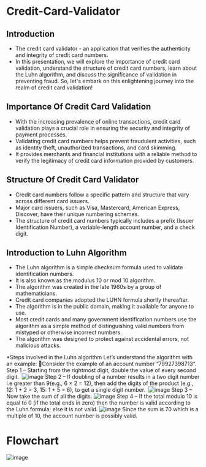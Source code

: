 # Credit-Card-Validator

## Introduction
* The credit card validator - an application that verifies the authenticity and integrity of credit card numbers.  
* In this presentation, we will explore the importance of credit card validation, understand the structure of credit card numbers, learn about the Luhn algorithm, and discuss the significance of validation in 
  preventing fraud. So, let's embark on this enlightening journey into the realm of credit card validation!

## Importance Of Credit Card Validation 
* With the increasing prevalence of online transactions, credit card validation plays a crucial role in ensuring the security and integrity of payment processes.
* Validating credit card numbers helps prevent fraudulent activities, such as identity theft, unauthorized transactions, and card skimming.
* It provides merchants and financial institutions with a reliable method to verify the legitimacy of credit card information provided by customers.

## Structure Of Credit Card Validator
* Credit card numbers follow a specific pattern and structure that vary across different card issuers.
* Major card issuers, such as Visa, Mastercard, American Express, Discover, have their unique numbering schemes.
* The structure of credit card numbers typically includes a prefix (Issuer Identification Number), a variable-length account number, and a check digit.

## Introduction to Luhn Algorithm
* The Luhn algorithm is a simple checksum formula used to validate identification numbers.
* It is also known as the modulus 10 or mod 10 algorithm.
* The algorithm was created in the late 1960s by a group of mathematicians.
* Credit card companies adopted the LUHN formula shortly thereafter. 
* The algorithm is in the public domain, making it available for anyone to use.
* Most credit cards and many government identification numbers use the algorithm as a simple method of distinguishing valid numbers from mistyped or otherwise incorrect numbers. 
* The algorithm was designed to protect against accidental errors, not malicious attacks.

*Steps involved in the Luhn algorithm
Let’s understand the algorithm with an example: Consider the example of an account number “79927398713“. 
Step 1 – Starting from the rightmost digit, double the value of every second digit. 
![image](https://github.com/ayushjais09/Credit-Card-Validator/assets/154812179/d2450623-7109-4e45-ac08-9527b3b3eec1)
Step 2 – If doubling of a number results in a two digit number i.e greater than 9(e.g., 6 × 2 = 12), then add the digits of the product (e.g., 12: 1 + 2 = 3, 15: 1 + 5 = 6), to get a single digit number. 
![image](https://github.com/ayushjais09/Credit-Card-Validator/assets/154812179/f5f63553-c70c-44f6-b4f4-605473968aaf)
Step 3 – Now take the sum of all the digits.
![image](https://github.com/ayushjais09/Credit-Card-Validator/assets/154812179/7a800cdc-d800-442f-90b1-5d38f0c0e8a5)
Step 4 – If the total modulo 10 is equal to 0 (if the total ends in zero) then the number is valid according to the Luhn formula; else it is not valid.
![image](https://github.com/ayushjais09/Credit-Card-Validator/assets/154812179/e0a0beeb-3f40-4ec1-9872-96bfa98b826a)
Since the sum is 70 which is a multiple of 10, the account number is possibly valid.

# Flowchart
![image](https://github.com/ayushjais09/Credit-Card-Validator/assets/154812179/e84ce68a-1e52-44cf-bfd1-fc60bf164135)




